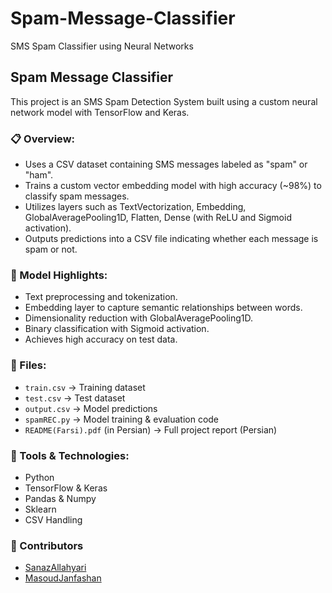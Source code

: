 # Spam-Message-Classifier
SMS Spam Classifier using Neural Networks

## Spam Message Classifier

This project is an SMS Spam Detection System built using a custom neural network model with TensorFlow and Keras.

### 📋 Overview:
- Uses a CSV dataset containing SMS messages labeled as "spam" or "ham".
- Trains a custom vector embedding model with high accuracy (~98%) to classify spam messages.
- Utilizes layers such as TextVectorization, Embedding, GlobalAveragePooling1D, Flatten, Dense (with ReLU and Sigmoid activation).
- Outputs predictions into a CSV file indicating whether each message is spam or not.

### 🔧 Model Highlights:
- Text preprocessing and tokenization.
- Embedding layer to capture semantic relationships between words.
- Dimensionality reduction with GlobalAveragePooling1D.
- Binary classification with Sigmoid activation.
- Achieves high accuracy on test data.

### 📂 Files:
- `train.csv` → Training dataset
- `test.csv` → Test dataset
- `output.csv` → Model predictions
- `spamREC.py` → Model training & evaluation code
- `README(Farsi).pdf` (in Persian) → Full project report (Persian)

### 🚀 Tools & Technologies:
- Python
- TensorFlow & Keras
- Pandas & Numpy
- Sklearn
- CSV Handling

### 🤝 Contributors
- [SanazAllahyari](https://github.com/Sanaz-all)
- [MasoudJanfashan](https://github.com/MasoudJanfashan)
